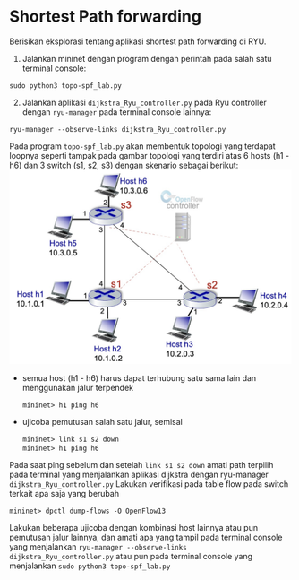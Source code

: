# Shortest Path forwarding
Berisikan eksplorasi tentang aplikasi shortest path forwarding di RYU.

1. Jalankan mininet dengan program dengan perintah pada salah satu terminal console:
```
sudo python3 topo-spf_lab.py
```
2. Jalankan aplikasi `dijkstra_Ryu_controller.py` pada Ryu controller dengan `ryu-manager` pada terminal console lainnya:
```
ryu-manager --observe-links dijkstra_Ryu_controller.py
```

Pada program `topo-spf_lab.py` akan membentuk topologi yang terdapat loopnya seperti tampak pada gambar topologi yang terdiri atas 6 hosts (h1 - h6) dan 3 switch (s1, s2, s3) dengan skenario sebagai berikut:
![topology](/SPF/img/3sw6h_loop.jpg)
- semua host (h1 - h6) harus dapat terhubung satu sama lain dan menggunakan jalur terpendek
  ```
  mininet> h1 ping h6
  ```
- ujicoba pemutusan salah satu jalur, semisal
  ```
  mininet> link s1 s2 down
  mininet> h1 ping h6
  ```
Pada saat ping sebelum dan setelah `link s1 s2 down` amati path terpilih pada terminal yang menjalankan aplikasi dijkstra dengan ryu-manager `dijkstra_Ryu_controller.py` 
Lakukan verifikasi pada table flow pada switch terkait apa saja yang berubah
```
mininet> dpctl dump-flows -O OpenFlow13
```
Lakukan beberapa ujicoba dengan kombinasi host lainnya atau pun pemutusan jalur lainnya, dan amati apa yang tampil pada terminal console yang menjalankan `ryu-manager --observe-links dijkstra_Ryu_controller.py` atau pun pada terminal console yang menjalankan `sudo python3 topo-spf_lab.py` 


